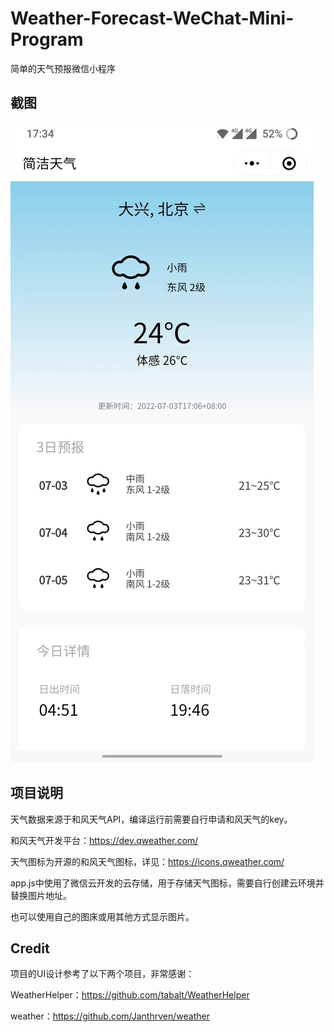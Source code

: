 # Weather-Forecast-WeChat-Mini-Program

简单的天气预报微信小程序

## 截图

![首页](Demo/screenshot-index.jpg)

## 项目说明

天气数据来源于和风天气API，编译运行前需要自行申请和风天气的key。

和风天气开发平台：https://dev.qweather.com/

天气图标为开源的和风天气图标，详见：https://icons.qweather.com/

app.js中使用了微信云开发的云存储，用于存储天气图标，需要自行创建云环境并替换图片地址。

也可以使用自己的图床或用其他方式显示图片。

## Credit

项目的UI设计参考了以下两个项目，非常感谢：

WeatherHelper：https://github.com/tabalt/WeatherHelper

weather：https://github.com/Janthrven/weather
